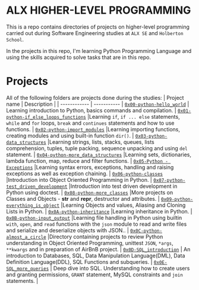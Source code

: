 # ALX HIGHER-LEVEL PROGRAMMING

This is a repo contains directories of projects on higher-level programming carried out during Software Engineering studies at ```ALX SE``` and ```Holberton School```.

In the projects in this repo, I'm learning Python Programming Language and using the skills acquired to solve tasks that are in this repo.

# Projects
All of the following folders are projects done during the studies:
| Project name | Description |
| ------------ | ----------- |
[`0x00-python-hello_world`](https://github.com/iankisali/alx-higher_level_programming/tree/master/0x00-python-hello_world) | Learning introduction to Python, basics commands and compilation. |
[`0x01-python-if_else_loops_functions`](https://github.com/iankisali/alx-higher_level_programming/tree/master/0x01-python-if_else_loops_functions) |Learning `if`, `if ... else` statements, `while` and `for` loops, `break` and `continues` statements and how to use functions.  |
[`0x02-python-import_modules`](https://github.com/iankisali/alx-higher_level_programming/tree/master/0x02-python-import_modules) |Learning importing functions, creating modules and using built-in function `dir()`.  |
[`0x03-python-data_structures`](https://github.com/iankisali/alx-higher_level_programming/tree/master/0x03-python-data_structures) |Learning strings, lists, stacks, queues, lists comprehension, tuples, tuple packing, sequence unpacking and using `del` statement.  |
[`0x04-python-more_data_structures`](https://github.com/iankisali/alx-higher_level_programming/tree/master/0x04-python-more_data_structures) |Learning sets, dictionaries, lambda function, map, reduce and filter functions.  |
[`0x05-Python - Exceptions`](https://github.com/iankisali/alx-higher_level_programming/tree/master/0x05-python-exceptions) |Learning syntax errors, exceptions, handling and raising exceptions as well as exception chaining.  |
[`0x06-python-classes`](https://github.com/iankisali/alx-higher_level_programming/tree/master/0x06-python-classes) |Introduction into Object Oriented Programming in Python.  |
[`0x07-python-test_driven_development`](https://github.com/iankisali/alx-higher_level_programming/tree/master/0x07-python-test_driven_development) |Introduction into test driven development in Python using doctest.  |
[`0x08-python-more_classes`](https://github.com/iankisali/alx-higher_level_programming/tree/master/0x08-python-more_classes) |More projects on Classes and Objects - __str__ and __repr__, destructor and attributes. |
[`0x09-python-everything_is_object`](https://github.com/iankisali/alx-higher_level_programming/tree/master/0x09-python-everything_is_object) |Learning Objects and values, Aliasing and Cloning Lists in Python. |
[`0x0A-python-inheritance`](https://github.com/iankisali/alx-higher_level_programming/tree/master/0x0A-python-inheritance) |Learning inheritance in Python. |
[`0x0B-python-input_output`](https://github.com/iankisali/alx-higher_level_programming/tree/master/0x0B-python-input_output) |Learning file handling in Python using builtin `with`, `open`, and `read` functions with the `json` module to read and write files and serialize and deserialize objects with JSON.. |
[`0x0C-python-almost_a_circle`](https://github.com/iankisali/alx-higher_level_programming/tree/master/0x0C-python-almost_a_circle) |Directory containing projects to review Python understanding in Object Oriented Programming, unittest `JSON`, `*args`, `**kwargs` and in preparation of AirBnB project. |
[`0x0D-SQL_introduction`](https://github.com/iankisali/alx-higher_level_programming/tree/master/0x0D-SQL_introduction) | An introduction to Databases, SQL, Data Manipulation Language(DML), Data Definition Language(DDL), SQL Functions and subqueries. |
[`0x0E-SQL_more_queries`](https://github.com/iankisali/alx-higher_level_programming/tree/master/0x0E-SQL_more_queries) | Deep dive into SQL. Understanding how to create users and granting permissions, `GRANT` statement, MySQL constraints and `join` statements. |
